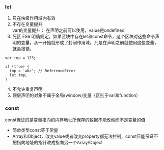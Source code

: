 ### let  
1. 只在块级作用域内有效    
2. 不存在变量提升  
var的变量提升： 在声明之前可以使用，value是undefined  
3. 死区
ES6 明确规定，如果区块中存在let和const命令，这个区块对这些命令声明的变量，从一开始就形成了封闭作用域。凡是在声明之前就使用这些变量，就会报错。  
```
var tmp = 123;

if (true) {
  tmp = 'abc'; // ReferenceError
  let tmp;
}
```
4. 不允许重复声明  
5. 顶层声明的对象不属于全局(window)变量（区别于var和function）

### const   
const保证的是变量指向的内存地址所保存的数据不能改动而不是变量的值
- 简单类型const等于常量   
- Array和Object，改变value或者改变property都无法控制，const只能保证不把指向地址的指针改成指向另一个Array/Object   